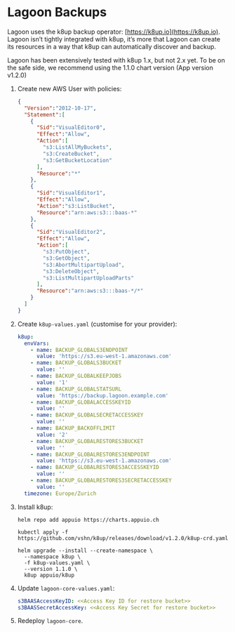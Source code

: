 # Lagoon Backups

Lagoon uses the k8up backup operator: [https://k8up.io](https://k8up.io). Lagoon isn’t tightly integrated with k8up, it’s more that Lagoon can create its resources in a way that k8up can automatically discover and backup.

Lagoon has been extensively tested with k8up 1.x, but not 2.x yet. To be on the safe side, we recommend using the 1.1.0 chart version (App version v1.2.0)

1. Create new AWS User with policies:
    ```json title="example K8up IAM user"
    {
      "Version":"2012-10-17",
      "Statement":[
        {
          "Sid":"VisualEditor0",
          "Effect":"Allow",
          "Action":[
            "s3:ListAllMyBuckets",
            "s3:CreateBucket",
            "s3:GetBucketLocation"
          ],
          "Resource":"*"
        },
        {
          "Sid":"VisualEditor1",
          "Effect":"Allow",
          "Action":"s3:ListBucket",
          "Resource":"arn:aws:s3:::baas-*"
        },
        {
          "Sid":"VisualEditor2",
          "Effect":"Allow",
          "Action":[
            "s3:PutObject",
            "s3:GetObject",
            "s3:AbortMultipartUpload",
            "s3:DeleteObject",
            "s3:ListMultipartUploadParts"
          ],
          "Resource":"arn:aws:s3:::baas-*/*"
        }
      ]
    }
    ```
2. Create `k8up-values.yaml` (customise for your provider):
    ```yaml title="k8up-values.yaml"
    k8up:
      envVars:
        - name: BACKUP_GLOBALS3ENDPOINT
          value: 'https://s3.eu-west-1.amazonaws.com'
        - name: BACKUP_GLOBALS3BUCKET
          value: ''
        - name: BACKUP_GLOBALKEEPJOBS
          value: '1'
        - name: BACKUP_GLOBALSTATSURL
          value: 'https://backup.lagoon.example.com'
        - name: BACKUP_GLOBALACCESSKEYID
          value: ''
        - name: BACKUP_GLOBALSECRETACCESSKEY
          value: ''
        - name: BACKUP_BACKOFFLIMIT
          value: '2'
        - name: BACKUP_GLOBALRESTORES3BUCKET
          value: ''
        - name: BACKUP_GLOBALRESTORES3ENDPOINT
          value: 'https://s3.eu-west-1.amazonaws.com'
        - name: BACKUP_GLOBALRESTORES3ACCESSKEYID
          value: ''
        - name: BACKUP_GLOBALRESTORES3SECRETACCESSKEY
          value: ''
      timezone: Europe/Zurich
    ```
3. Install k8up:

    ```
    helm repo add appuio https://charts.appuio.ch

    kubectl apply -f https://github.com/vshn/k8up/releases/download/v1.2.0/k8up-crd.yaml

    helm upgrade --install --create-namespace \
      --namespace k8up \
      -f k8up-values.yaml \
      --version 1.1.0 \
      k8up appuio/k8up
    ```

4. Update `lagoon-core-values.yaml`:

      ```yaml title="lagoon-core-values.yaml"
      s3BAASAccessKeyID: <<Access Key ID for restore bucket>>
      s3BAASSecretAccessKey: <<Access Key Secret for restore bucket>>
      ```

5. Redeploy `lagoon-core`.
